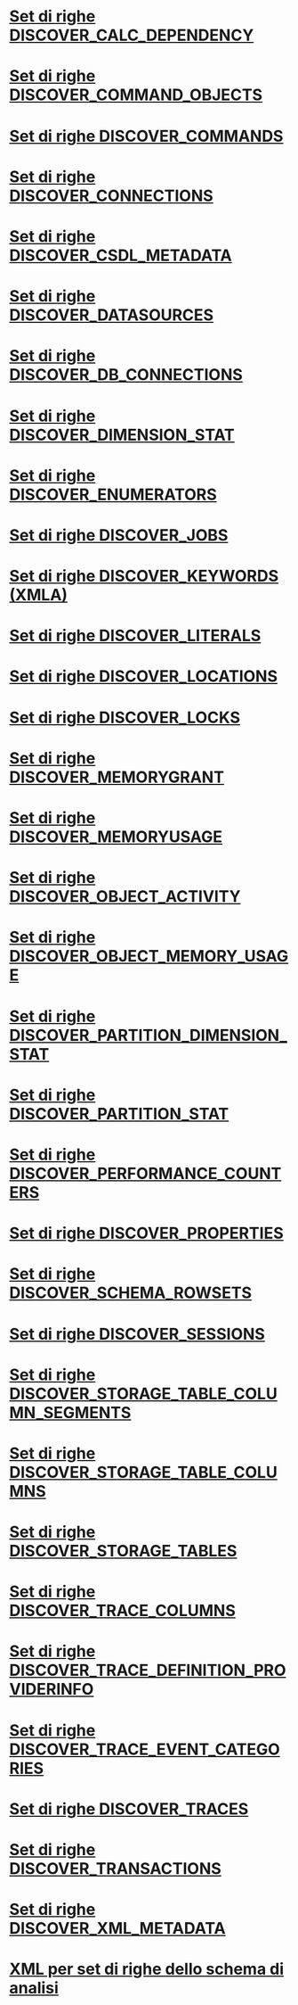 # [Set di righe DISCOVER_CALC_DEPENDENCY](discover-calc-dependency-rowset.md)
# [Set di righe DISCOVER_COMMAND_OBJECTS](discover-command-objects-rowset.md)
# [Set di righe DISCOVER_COMMANDS](discover-commands-rowset.md)
# [Set di righe DISCOVER_CONNECTIONS](discover-connections-rowset.md)
# [Set di righe DISCOVER_CSDL_METADATA](discover-csdl-metadata-rowset.md)
# [Set di righe DISCOVER_DATASOURCES](discover-datasources-rowset.md)
# [Set di righe DISCOVER_DB_CONNECTIONS](discover-db-connections-rowset.md)
# [Set di righe DISCOVER_DIMENSION_STAT](discover-dimension-stat-rowset.md)
# [Set di righe DISCOVER_ENUMERATORS](discover-enumerators-rowset.md)
# [Set di righe DISCOVER_JOBS](discover-jobs-rowset.md)
# [Set di righe DISCOVER_KEYWORDS (XMLA)](discover-keywords-rowset-xmla.md)
# [Set di righe DISCOVER_LITERALS](discover-literals-rowset.md)
# [Set di righe DISCOVER_LOCATIONS](discover-locations-rowset.md)
# [Set di righe DISCOVER_LOCKS](discover-locks-rowset.md)
# [Set di righe DISCOVER_MEMORYGRANT](discover-memorygrant-rowset.md)
# [Set di righe DISCOVER_MEMORYUSAGE](discover-memoryusage-rowset.md)
# [Set di righe DISCOVER_OBJECT_ACTIVITY](discover-object-activity-rowset.md)
# [Set di righe DISCOVER_OBJECT_MEMORY_USAGE](discover-object-memory-usage-rowset.md)
# [Set di righe DISCOVER_PARTITION_DIMENSION_STAT](discover-partition-dimension-stat-rowset.md)
# [Set di righe DISCOVER_PARTITION_STAT](discover-partition-stat-rowset.md)
# [Set di righe DISCOVER_PERFORMANCE_COUNTERS](discover-performance-counters-rowset.md)
# [Set di righe DISCOVER_PROPERTIES](discover-properties-rowset.md)
# [Set di righe DISCOVER_SCHEMA_ROWSETS](discover-schema-rowsets-rowset.md)
# [Set di righe DISCOVER_SESSIONS](discover-sessions-rowset.md)
# [Set di righe DISCOVER_STORAGE_TABLE_COLUMN_SEGMENTS](discover-storage-table-column-segments-rowset.md)
# [Set di righe DISCOVER_STORAGE_TABLE_COLUMNS](discover-storage-table-columns-rowset.md)
# [Set di righe DISCOVER_STORAGE_TABLES](discover-storage-tables-rowset.md)
# [Set di righe DISCOVER_TRACE_COLUMNS](discover-trace-columns-rowset.md)
# [Set di righe DISCOVER_TRACE_DEFINITION_PROVIDERINFO](discover-trace-definition-providerinfo-rowset.md)
# [Set di righe DISCOVER_TRACE_EVENT_CATEGORIES](discover-trace-event-categories-rowset.md)
# [Set di righe DISCOVER_TRACES](discover-traces-rowset.md)
# [Set di righe DISCOVER_TRANSACTIONS](discover-transactions-rowset.md)
# [Set di righe DISCOVER_XML_METADATA](discover-xml-metadata-rowset.md)
# [XML per set di righe dello schema di analisi](xml-for-analysis-schema-rowsets.md)

